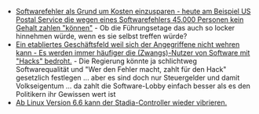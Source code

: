 * [Softwarefehler als Grund um Kosten einzusparen - heute am Beispiel US Postal Service die wegen eines Softwarefehlers 45.000 Personen kein Gehalt zahlen "können"](http://blog.fefe.de/?ts=9a0a2427) - Ob die Führungsetage das auch so locker hinnehmen würde, wenn es sie selbst treffen würde?
* [Ein etabliertes Geschäftsfeld weil sich der Angegriffene nicht wehren kann - Es werden immer häufiger die (Zwangs)-Nutzer von Software mit "Hacks" bedroht.](https://www.borncity.com/blog/2023/09/03/40-mehr-cyberangriffe-auf-regierungsbehrden-und-ffentlichen-dienstleistungssektor/) - Die Regierung könnte ja schlichtweg Softwarequalität und "Wer den Fehler macht, zahlt für den Hack" gesetzlich festlegen ... aber es sind doch nur Steuergelder und damit Volkseigentum ... da zahlt die Software-Lobby einfach besser als es den Politikern ihr Gewissen wert ist
* [Ab Linux Version 6.6 kann der Stadia-Controller wieder vibrieren.](https://www.phoronix.com/news/Linux-6.6-HID)
